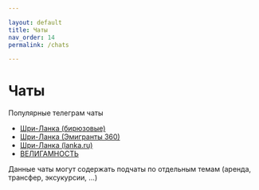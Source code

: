 ```yaml
---

layout: default
title: Чаты
nav_order: 14
permalink: /chats

---
```


# Чаты

Популярные телеграм чаты

- [Шри-Ланка (бирюзовые)](https://t.me/Shri_Lanka_RU)
- [Шри-Ланка (Эмигранты 360)](https://t.me/srilanka_forum)
- [Шри-Ланка (lanka.ru)](https://t.me/lankaru)
- [ВЕЛИГАМНОСТЬ](https://t.me/weligamnost)

Данные чаты могут содержать подчаты по отдельным темам (аренда, трансфер, эксукурсии, ...)
